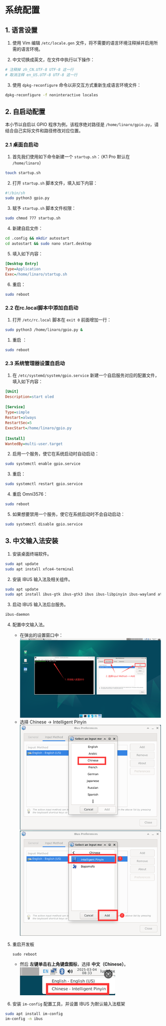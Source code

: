 # 系统配置 

## 1. 语言设置

1. 使用 Vim 编辑 `/etc/locale.gen` 文件，将不需要的语言环境注释掉并启用所需的语言环境。

2. 中文切换成英文，在文件中执行以下操作：

```bash
# 注释掉 zh_CN.UTF-8 UTF-8 这一行
# 取消注释 en_US.UTF-8 UTF-8 这一行
```

3. 使用 `dpkg-reconfigure` 命令以非交互方式重新生成语言环境文件：

```bash
dpkg-reconfigure -f noninteractive locales
```

## 2. 自启动配置

本小节以自启以 GPIO 程序为例，该程序绝对路径是 `/home/linaro/gpio.py`，请结合自己实际文件和路径修改对应位置。

### 2.1 桌面自启动

1. 首先我们使用如下命令新建一个 `startup.sh`：（K1 Pro 默认在 `/home/linaro`）

```bash
touch startup.sh
```

2. 打开 `startup.sh` 脚本文件，填入如下内容：

```bash
#!/bin/sh
sudo python3 gpio.py
```

3. 赋予 `startup.sh` 脚本文件权限：

```bash
sudo chmod 777 startup.sh
```

4. 新建自启文件：

```bash
cd .config && mkdir autostart
cd autostart && sudo nano start.desktop
```

5. 填入如下内容：

```ini
[Desktop Entry]
Type=Application
Exec=/home/linaro/startup.sh
```

6. 重启：

```bash
sudo reboot
```

### 2.2 在rc.local脚本中添加自启动

1. 打开 `/etc/rc.local` 脚本在 `exit 0` 前面增加一行：

```bash
sudo python3 /home/linaro/gpio.py &
```

1. 重启 ：

```bash
sudo reboot
```

### 2.3 系统管理器设置自启动

1. 在 `/etc/systemd/system/gpio.service` 新建一个自启服务对应的配置文件，填入如下内容：

```ini
[Unit]
Description=start oled

[Service]
Type=simple
Restart=always
RestartSec=5
ExecStart=/home/linaro/gpio.py

[Install]
WantedBy=multi-user.target
```

2. 启用一个服务，使它在系统启动时自动启动：

```bash
sudo systemctl enable gpio.service
```

3. 重启：

```bash
sudo systemctl restart gpio.service
```

4. 重启 Omni3576：

```bash
sudo reboot
```

5. 如果想要禁用一个服务，使它在系统启动时不会自动启动：

```bash
sudo systemctl disable gpio.service
```

## 3. 中文输入法安装

1. 安装桌面终端软件。

```bash
sudo apt update
sudo apt install xfce4-terminal
```

2. 安装 IBUS 输入法及相关组件。

```bash
sudo apt update
sudo apt install ibus-gtk ibus-gtk3 ibus ibus-libpinyin ibus-wayland at-spi2-core
```

3. 启动 IBUS 输入法后台服务。

```bash
ibus-daemon
```

4. 配置中文输入法。

   - 在弹出的设置窗口中：
    ![alt text](image.png)
    - 选择 Chinese -> Intelligent Pinyin
    ![alt text](image-1.png)
    ![alt text](image-2.png)
5. 重启开发板
   ```
   sudo reboot
   ```

   - 然后 **左键单击右上角键盘图标**，选择 **中文（Chinese）**。
    ![alt text](image-3.png)
6. 安装 `im-config` 配置工具，并设置 IBUS 为默认输入法框架

```bash
sudo apt install im-config
im-config -n ibus
```